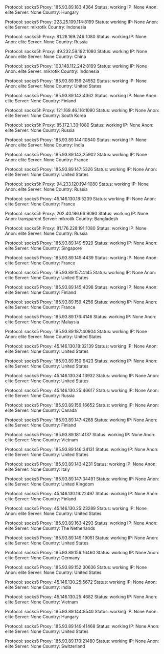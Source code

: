 Protocol: socks5
Proxy: 185.93.89.183:4364
Status: working
IP: None
Anon: elite
Server: None
Country: Hungary

Protocol: socks5
Proxy: 223.25.109.114:8199
Status: working
IP: None
Anon: elite
Server: mikrotik
Country: Indonesia

Protocol: socks5h
Proxy: 81.28.169.246:1080
Status: working
IP: None
Anon: elite
Server: None
Country: Russia

Protocol: socks5h
Proxy: 49.232.59.192:1080
Status: working
IP: None
Anon: elite
Server: None
Country: China

Protocol: socks5
Proxy: 103.148.112.242:8199
Status: working
IP: None
Anon: elite
Server: mikrotik
Country: Indonesia

Protocol: socks5
Proxy: 185.93.89.156:24552
Status: working
IP: None
Anon: elite
Server: None
Country: United States

Protocol: socks5
Proxy: 185.93.89.143:4362
Status: working
IP: None
Anon: elite
Server: None
Country: Finland

Protocol: socks5h
Proxy: 121.169.46.116:1090
Status: working
IP: None
Anon: elite
Server: None
Country: South Korea

Protocol: socks5h
Proxy: 85.172.1.30:1080
Status: working
IP: None
Anon: elite
Server: None
Country: Russia

Protocol: socks5
Proxy: 185.93.89.144:10840
Status: working
IP: None
Anon: elite
Server: None
Country: India

Protocol: socks5
Proxy: 185.93.89.143:25902
Status: working
IP: None
Anon: elite
Server: None
Country: France

Protocol: socks5
Proxy: 185.93.89.147:5326
Status: working
IP: None
Anon: elite
Server: None
Country: United States

Protocol: socks5h
Proxy: 94.233.120.194:1080
Status: working
IP: None
Anon: elite
Server: None
Country: Russia

Protocol: socks5
Proxy: 45.146.130.18:5239
Status: working
IP: None
Anon: elite
Server: None
Country: France

Protocol: socks5h
Proxy: 202.40.186.66:9090
Status: working
IP: None
Anon: transparent
Server: mikrotik
Country: Bangladesh

Protocol: socks5h
Proxy: 81.176.228.191:1080
Status: working
IP: None
Anon: elite
Server: None
Country: Russia

Protocol: socks5
Proxy: 185.93.89.149:5929
Status: working
IP: None
Anon: elite
Server: None
Country: Singapore

Protocol: socks5
Proxy: 185.93.89.145:4439
Status: working
IP: None
Anon: elite
Server: None
Country: France

Protocol: socks5
Proxy: 185.93.89.157:4145
Status: working
IP: None
Anon: elite
Server: None
Country: United States

Protocol: socks5
Proxy: 185.93.89.145:4098
Status: working
IP: None
Anon: elite
Server: None
Country: Finland

Protocol: socks5
Proxy: 185.93.89.159:4256
Status: working
IP: None
Anon: elite
Server: None
Country: France

Protocol: socks5
Proxy: 185.93.89.176:4146
Status: working
IP: None
Anon: elite
Server: None
Country: Malaysia

Protocol: socks5
Proxy: 185.93.89.187:40904
Status: working
IP: None
Anon: elite
Server: None
Country: United States

Protocol: socks5
Proxy: 45.146.130.18:32139
Status: working
IP: None
Anon: elite
Server: None
Country: United States

Protocol: socks5
Proxy: 185.93.89.150:6423
Status: working
IP: None
Anon: elite
Server: None
Country: United States

Protocol: socks5
Proxy: 45.146.130.34:13932
Status: working
IP: None
Anon: elite
Server: None
Country: United States

Protocol: socks5
Proxy: 45.146.130.25:46617
Status: working
IP: None
Anon: elite
Server: None
Country: Russia

Protocol: socks5
Proxy: 185.93.89.156:16652
Status: working
IP: None
Anon: elite
Server: None
Country: Canada

Protocol: socks5
Proxy: 185.93.89.147:4268
Status: working
IP: None
Anon: elite
Server: None
Country: Finland

Protocol: socks5
Proxy: 185.93.89.181:4137
Status: working
IP: None
Anon: elite
Server: None
Country: Vietnam

Protocol: socks5
Proxy: 185.93.89.146:34131
Status: working
IP: None
Anon: elite
Server: None
Country: United States

Protocol: socks5
Proxy: 185.93.89.143:4231
Status: working
IP: None
Anon: elite
Server: None
Country: Italy

Protocol: socks5
Proxy: 185.93.89.147:34491
Status: working
IP: None
Anon: elite
Server: None
Country: United Kingdom

Protocol: socks5
Proxy: 45.146.130.16:22497
Status: working
IP: None
Anon: elite
Server: None
Country: Finland

Protocol: socks5
Proxy: 45.146.130.25:23289
Status: working
IP: None
Anon: elite
Server: None
Country: United States

Protocol: socks5
Proxy: 185.93.89.163:4293
Status: working
IP: None
Anon: elite
Server: None
Country: The Netherlands

Protocol: socks5
Proxy: 185.93.89.145:19051
Status: working
IP: None
Anon: elite
Server: None
Country: United States

Protocol: socks5
Proxy: 185.93.89.156:16460
Status: working
IP: None
Anon: elite
Server: None
Country: Germany

Protocol: socks5
Proxy: 185.93.89.152:30636
Status: working
IP: None
Anon: elite
Server: None
Country: United States

Protocol: socks5
Proxy: 45.146.130.25:5672
Status: working
IP: None
Anon: elite
Server: None
Country: India

Protocol: socks5
Proxy: 45.146.130.25:4682
Status: working
IP: None
Anon: elite
Server: None
Country: Vietnam

Protocol: socks5
Proxy: 185.93.89.144:8540
Status: working
IP: None
Anon: elite
Server: None
Country: Hungary

Protocol: socks5
Proxy: 185.93.89.149:41468
Status: working
IP: None
Anon: elite
Server: None
Country: United States

Protocol: socks5
Proxy: 185.93.89.170:21480
Status: working
IP: None
Anon: elite
Server: None
Country: Switzerland

